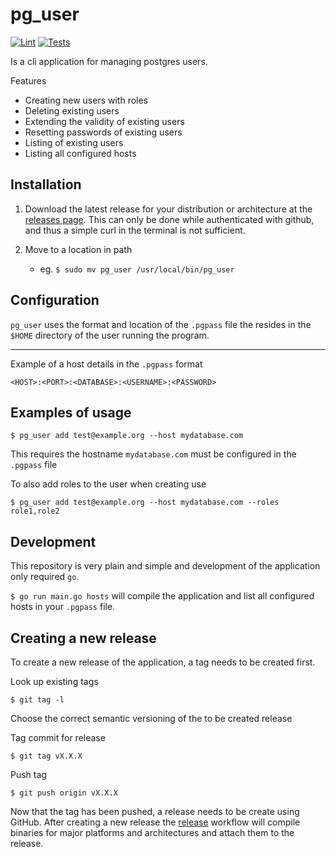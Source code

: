 # pg_user

[![Lint](https://github.com/hiperdk/pg_user/actions/workflows/golangci-lint.yml/badge.svg?branch=main)](https://github.com/hiperdk/pg_user/actions/workflows/lint.yml)
[![Tests](https://github.com/hiperdk/pg_user/actions/workflows/go.yml/badge.svg?branch=main)](https://github.com/hiperdk/pg_user/actions/workflows/go.yml)

Is a cli application for managing postgres users.

Features

- Creating new users with roles
- Deleting existing users
- Extending the validity of existing users
- Resetting passwords of existing users
- Listing of existing users
- Listing all configured hosts

## Installation

1. Download the latest release for your distribution or architecture at the [releases page](https://github.com/hiperdk/pg_user/releases/latest). This can only be done while authenticated with github, and thus a simple curl in the terminal is not sufficient.

2. Move to a location in path
   - eg. `$ sudo mv pg_user /usr/local/bin/pg_user`

## Configuration

`pg_user` uses the format and location of the `.pgpass` file the resides in the `$HOME` directory of the user running the program.

---

Example of a host details in the `.pgpass` format

```
<HOST>:<PORT>:<DATABASE>:<USERNAME>:<PASSWORD>
```

## Examples of usage

`$ pg_user add test@example.org --host mydatabase.com`

This requires the hostname `mydatabase.com` must be configured in the `.pgpass` file

To also add roles to the user when creating use

`$ pg_user add test@example.org --host mydatabase.com --roles role1,role2`

## Development

This repository is very plain and simple and development of the application only required `go`.

`$ go run main.go hosts` will compile the application and list all configured hosts in your `.pgpass` file.

## Creating a new release

To create a new release of the application, a tag needs to be created first.

Look up existing tags

`$ git tag -l`

Choose the correct semantic versioning of the to be created release

Tag commit for release

`$ git tag vX.X.X`

Push tag

`$ git push origin vX.X.X`

Now that the tag has been pushed, a release needs to be create using GitHub. After creating a new release the [release](.github/workflows/release.yml) workflow will compile binaries for major platforms and architectures and attach them to the release.
